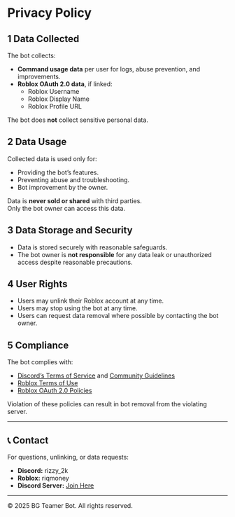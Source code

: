 # Privacy Policy

## 1 Data Collected

The bot collects:
- **Command usage data** per user for logs, abuse prevention, and improvements.
- **Roblox OAuth 2.0 data**, if linked:
  - Roblox Username
  - Roblox Display Name
  - Roblox Profile URL

The bot does **not** collect sensitive personal data.

## 2 Data Usage

Collected data is used only for:
- Providing the bot’s features.
- Preventing abuse and troubleshooting.
- Bot improvement by the owner.

Data is **never sold or shared** with third parties.  
Only the bot owner can access this data.

## 3 Data Storage and Security

- Data is stored securely with reasonable safeguards.
- The bot owner is **not responsible** for any data leak or unauthorized access despite reasonable precautions.

## 4 User Rights

- Users may unlink their Roblox account at any time.
- Users may stop using the bot at any time.
- Users can request data removal where possible by contacting the bot owner.

## 5 Compliance

The bot complies with:
- [Discord’s Terms of Service](https://discord.com/terms) and [Community Guidelines](https://discord.com/guidelines)
- [Roblox Terms of Use](https://en.help.roblox.com/hc/en-us/articles/203313410-Roblox-Terms-of-Use)
- [Roblox OAuth 2.0 Policies](https://en.help.roblox.com/hc/en-us/articles/15887203369620-Creator-Third-Party-App-Terms)

Violation of these policies can result in bot removal from the violating server.

---

## 📞 Contact

For questions, unlinking, or data requests:

- **Discord:** rizzy_2k  
- **Roblox:** riqmoney  
- **Discord Server:** [Join Here](https://discord.gg/NhTAZbenF8)

---

© 2025 BG Teamer Bot. All rights reserved.